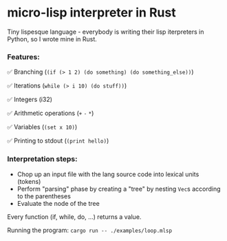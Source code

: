 # micro-lisp interpreter in Rust

Tiny lispesque language - everybody is writing their lisp iterpreters in Python, so I wrote mine in Rust. 

### Features:
✅ Branching (`(if (> 1 2) (do something) (do something_else))`)

✅ Iterations (`while (> i 10) (do stuff))`)

✅ Integers (i32)

✅ Arithmetic operations (`+` `-` `*`)

✅ Variables (`(set x 10)`)

✅ Printing to stdout (`(print hello)`)

### Interpretation steps:
* Chop up an input file with the lang source code into lexical units (tokens)
* Perform "parsing" phase by creating a "tree" by nesting `Vec`s according to the parentheses
* Evaluate the node of the tree

Every function (if, while, do, ...) returns a value.

Running the program:
`cargo run -- ./examples/loop.mlsp`
